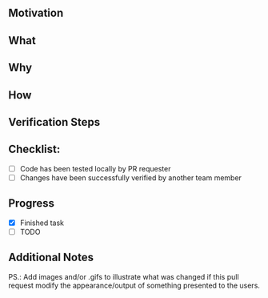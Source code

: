 ## Motivation

## What

## Why

## How

## Verification Steps

## Checklist:

- [ ] Code has been tested locally by PR requester
- [ ] Changes have been successfully verified by another team member 

## Progress

- [x] Finished task
- [ ] TODO

## Additional Notes

PS.: Add images and/or .gifs to illustrate what was changed if this pull request modify the appearance/output of something presented to the users. 
 

